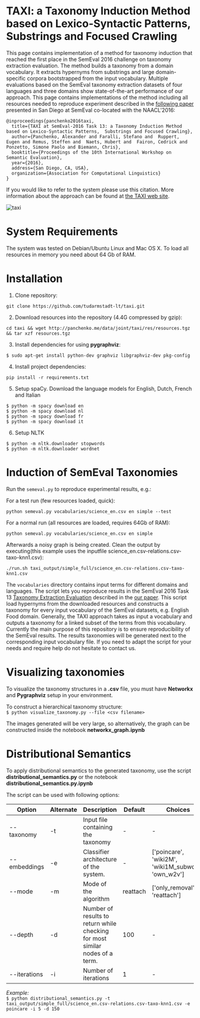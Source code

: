 # TAXI: a Taxonomy Induction Method based on Lexico-Syntactic Patterns, Substrings and Focused Crawling

This page contains implementation of a method for taxonomy induction that reached the first place in the SemEval 2016 challenge on taxonomy extraction evaluation. The method builds a taxonomy from a domain vocabulary. It extracts hypernyms from substrings and large domain-specific corpora bootstrapped from the input vocabulary. Multiple evaluations based on the SemEval taxonomy extraction datasets of four languages and three domains show state-of-the-art performance of our approach. This page contains implementations of the method including all resources needed to reproduce experiment described in the [following paper](https://www.aclweb.org/anthology/S16-1206) presented in San Diego at SemEval co-located with the NAACL'2016:

```
@inproceedings{panchenko2016taxi,
  title={TAXI at SemEval-2016 Task 13: a Taxonomy Induction Method based on Lexico-Syntactic Patterns,  Substrings and Focused Crawling},
  author={Panchenko, Alexander and Faralli, Stefano and  Ruppert, Eugen and Remus, Steffen and  Naets, Hubert and  Fairon, Cedrick and Ponzetto, Simone Paolo and Biemann, Chris},
  booktitle={Proceedings of the 10th International Workshop on Semantic Evaluation},
  year={2016},
  address={San Diego, CA, USA},
  organization={Association for Computational Linguistics}
}
```

If you would like to refer to the system please use this citation. More information about the approach can be found at [the TAXI web site](http://tudarmstadt-lt.github.io/taxi).

![taxi](https://www.lt.informatik.tu-darmstadt.de/fileadmin/_processed_/csm_taxi_662272e466.jpg)

# System Requirements

The system was tested on Debian/Ubuntu Linux and Mac OS X. To load all resources in memory you need about 64 Gb of RAM. 

# Installation 

1. Clone repository: 

  ```
  git clone https://github.com/tudarmstadt-lt/taxi.git
  ```

2. Download resources into the repository (4.4G compressed by gzip):

  ```
  cd taxi && wget http://panchenko.me/data/joint/taxi/res/resources.tgz && tar xzf resources.tgz
  ```

3. Install dependencies for using **pygraphviz**:  
  ```
  $ sudo apt-get install python-dev graphviz libgraphviz-dev pkg-config
  ```

4. Install project dependencies:

  ```
  pip install -r requirements.txt
  ```

5. Setup spaCy. Download the language models for English, Dutch, French and Italian
  ```
  $ python -m spacy download en
  $ python -m spacy download nl
  $ python -m spacy download fr
  $ python -m spacy download it
  ```

6. Setup NLTK
  ```
  $ python -m nltk.downloader stopwords
  $ python -m nltk.downloader wordnet
  ```

# Induction of SemEval Taxonomies

Run the ```semeval.py``` to reproduce experimental results, e.g.:

For a test run (few resources loaded, quick):
```
python semeval.py vocabularies/science_en.csv en simple --test
```

For a normal run (all resources are loaded, requires 64Gb of RAM):
```
python semeval.py vocabularies/science_en.csv en simple

```
Afterwards a noisy graph is being created. Clean the output by executing(this example uses the inputfile science_en.csv-relations.csv-taxo-knn1.csv): 
```
./run.sh taxi_output/simple_full/science_en.csv-relations.csv-taxo-knn1.csv

```
   
The ```vocabularies``` directory contains input terms for different domains and languages. The script lets you reproduce results in the SemEval 2016 Task 13 [Taxonomy Extraction Evaluation](http://alt.qcri.org/semeval2016/task13/) described in the [our paper](https://pdfs.semanticscholar.org/5719/932d8c194439dd08403bdb9df5ee30826e87.pdf). This script load hypernyms from the downloaded resources and constructs a taxonomy for every input vocabulary of the SemEval datasets, e.g. English Food domain. Generally, the TAXI approach takes as input a vocabulary and outputs a taxonomy for a linked subset of the terms from this vocabulary. Currently the main purpose of this repository is to ensure reproducibility of the SemEval results. The results taxonomies will be generated next to the corresponding input vocabulary file. If you need to adapt the script for your needs and require help do not hesitate to contact us.  


# Visualizing taxonomies
To visualize the taxonomy structures in a **.csv** file, you must have **Networkx** and **Pygraphviz** setup in your environment.  

To construct a hierarchical taxonomy structure:  
`$ python visualize_taxonomy.py --file <csv filename>`

The images generated will be very large, so alternatively, the graph can be constructed inside the notebook **networkx_graph.ipynb**


# Distributional Semantics
To apply distributional semantics to the generated taxonomy, use the script **distributional_semantics.py** or the notebook **distributional_semantics.py.ipynb**

The script can be used with following options:

| Option | Alternate | Description | Default  | Choices  |
|--------|-------------|---|---|---|
| --taxonomy | -t | Input file containing the taxonomy | - | - |
| --embeddings | -e | Classifier architecture of the system. | - | ['poincare', 'wiki2M', 'wiki1M_subword', 'own_w2v'] |
| --mode | -m | Mode of the algorithm | reattach  | ['only_removal', 'reattach'] |
| --depth | -d | Number of results to return while checking for most similar nodes of a term. | 100 | - |
| --iterations | -i | Number of iterations | 1 | - |

*Example:*  
`$ python distributional_semantics.py -t taxi_output/simple_full/science_en.csv-relations.csv-taxo-knn1.csv -e poincare -i 5 -d 150`
